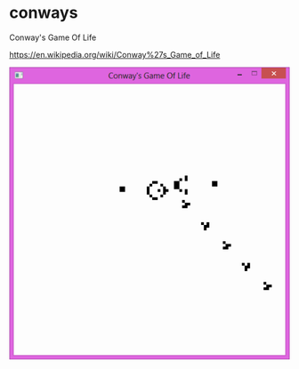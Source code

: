 # conways
Conway's Game Of Life

https://en.wikipedia.org/wiki/Conway%27s_Game_of_Life

![Gosper's Glider Gun](https://raw.githubusercontent.com/stefan-brus/conways/master/conways.png)
